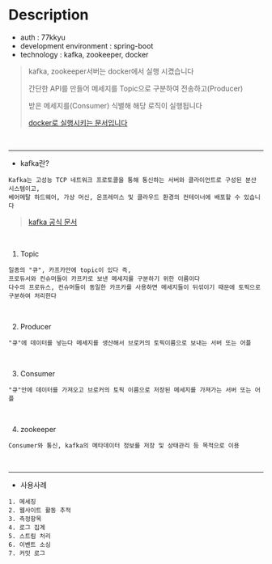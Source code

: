 # Description
- auth : 77kkyu
- development environment : spring-boot
- technology : kafka, zookeeper, docker

> kafka, zookeeper서버는 docker에서 실행 시켰습니다
> 
> 간단한 API를 만들어 메세지를 Topic으로 구분하여 전송하고(Producer) 
> 
>받은 메세지를(Consumer) 식별해 해당 로직이 실행됩니다 
>
> [docker로 실행시키는 문서입니다](https://github.com/77kkyu/kafka-springboot/blob/main/docs/docs.md)

<br>

---

- kafka란?

``` text
Kafka는 고성능 TCP 네트워크 프로토콜을 통해 통신하는 서버와 클라이언트로 구성된 분산 시스템이고,
베어메탈 하드웨어, 가상 머신, 온프레미스 및 클라우드 환경의 컨테이너에 배포할 수 있습니다
```

> [kafka 공식 문서](https://kafka.apache.org/documentation/#introduction)

<br>

1. Topic
``` text
일종의 "큐", 카프카안에 topic이 있다 즉, 
프로듀서와 컨슈머들이 카프카로 보낸 메세지를 구분하기 위한 이름이다
다수의 프로듀스, 컨슈머들이 동일한 카프카를 사용하면 메세지들이 뒤섞이기 때문에 토픽으로 구분하여 처리한다
```

<br>

2. Producer
``` text
"큐"에 데이터를 넣는다 메세지를 생산해서 브로커의 토픽이름으로 보내는 서버 또는 어플
```

<br>

3. Consumer
``` text
"큐"안에 데이터를 가져오고 브로커의 토픽 이름으로 저장된 메세지를 가져가는 서버 또는 어플
```

<br>

4. zookeeper
``` text
Consumer와 통신, kafka의 메타데이터 정보를 저장 및 상태관리 등 목적으로 이용
```

<br>

---

- 사용사례
``` text
1. 메세징
2. 웹사이트 활동 추적
3. 측정항목
4. 로그 집계
5. 스트림 처리
6. 이벤트 소싱
7. 커밋 로그
```
